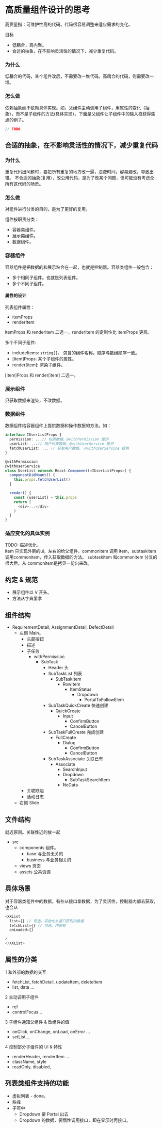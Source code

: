 # 高质量组件设计的思考
高质量指：可维护性高的代码。代码很容易调整来适应需求的变化。

目标
* 低耦合，高内聚。
* 合适的抽象，在不影响灵活性的情况下，减少重复代码。

### 为什么
低耦合的代码，某个组件改后，不需要改一堆代码。高耦合的代码，则需要改一堆。

### 怎么做
依赖抽象而不依赖具体实现。如，父组件主动调用子组件，用属性的变化（抽象），而不是子组件的方法(具体实现）。下面是父组件让子组件中的输入框获得焦点的例子。
```js
// TODO
```

## 合适的抽象，在不影响灵活性的情况下，减少重复代码
### 为什么
重复代码出问题时，要把所有重复的地方改一遍，浪费时间，容易漏改，导致出错。
不合适的抽象(复用），改公用代码，是为了改某个问题，但可能没有考虑全所有这代码的场景。

### 怎么做

对组件进行分类的目的，是为了更好的复用。

组件按职责分类：

- 容器类组件。
- 展示类组件。
- 数据组件。

### 容器组件

容器组件是把数据的和展示粘合在一起，也就是控制器。容器类组件一般包含：

- 多个相同子组件。也就是列表组件。
- 多个不同子组件。

#### 属性的设计

列表组件属性：

- itemProps
- renderItem

itemProps 和 renderItem 二选一。renderItem 的定制性比 itemProps 更高。

多个不同子组件:

- includeItems: `string[]`。 包含的组件名称。顺序与数组顺序一致。
- [item]Props: 某个子组件的属性。
- render[item]: 渲染子组件。

[item]Props 和 render[item] 二选一。

### 展示组件

只获取数据来渲染，不改数据。

### 数据组件

数据组件给容器组件上提供数据和操作数据的方法。如：

```ts
interface IUserListProps {
  permission: ...// 权限数据。@withPermission 提供
  userList: ...// 用户列表数据。@withUserService 提供
  fetchUserList: ... // 获取用户数据。 @withUserService 提供
}

@withPermission
@withUserService
class UserList extends React.Component(<IUserListProps>) {
  componentDidMount() {
    this.props.fetchUserList()
  }

  render() {
    const {userList} = this.props
    return (
      <div>...</div>
    )
  }
}
```

### 适应变化的具体实例
TODO: 描述优化。  
item 只实现外层的ui，左右的给父组件，commonitem 调用 item，subtaskitem 调用commonitem，传入获取数据的方法。 subtaskitem 和commonitem 分叉的很大后，从 commonitem是拷贝一份出来改。

## 约定 & 规范

- 展示组件以 V 开头。
- 方法从字典里拿

## 组件结构
- RequirementDetail, AssignmentDetail, DefectDetail
  - 左侧 Main。 
    - 头部按钮
    - 描述
    - 子任务
      - withPermission
        - SubTask
          - Header 头
          - SubTaskList 列表
            - SubTaskItem
              - RowItem
                - ItemStatus
                  - Dropdown
                    - PortalToFollowElem
          - SubTaskQuickCreate 快速创建
            - QuickCreate
              - Input
                - ConfirmButton
                - CancelButton
          - SubTaskFullCreate 完成创建
            - FullCreate
              - Dialog
                - ConfirmButton
                - CancelButton
          - SubTaskAssociate 关联已有
            - Associate
              - SearchInput
              - Dropdown
                - SubTaskSearchItem
              - NoData
    - 关联缺陷
    - 活动日志
  - 右侧 Slide

## 文件结构
就近原则。关联性近的放一起

- src
  - components 组件。
    - base 与业务无关的
    - business 与业务相关的 
  - views 页面
  - assets 公共资源
 
## 具体场景
对于容器类组件中的数据，有些从接口拿数据，为了灵活性，控制器内部去获取，也会从
```js
<XXList
  list={} // 可选。初始化从接口获取的数据
  fetchList={} // 可选。内部有
  onLoaded={}

>
</XXList>
```

## 属性的分类
1 和外部的数据的交互
* fetchList, fetchDetail, updateItem, deleteItem
* list, data ...

2 主动调用子组件
* ref
* controlFocus...

3 子组件通知父组件 & 改组件的值
* onClick, onChange, onLoad, onError ...
* setList ...

4 控制部分子组件的 UI & 特性
* renderHeader, renderItem ...
* className, style
* readOnly, disabled,

## 列表类组件支持的功能
* 虚拟列表 - done。
* 脱拽
* 子项中
  *  Dropdown 要 Portal 出去
  *  Dropdown 的数据，要惰性调用接口，即在显示时再接口。